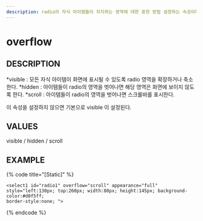 ```yaml
---
description: radio의 자식 아이템들이 차지하는 영역에 대한 표현 방법 설정하는 속성이다.    
---
```


#   overflow                       

## DESCRIPTION

*visible : 모든 자식 아이템이 화면에 표시될 수 있도록 radio 영역을 확장하거나 축소한다.
*hidden : 아이템들이 radio의 영역을 벗어나면 해당 영역은 화면에 보이지 않도록 한다.
*scroll : 아이템들이 radio의 영역을 벗어나면 스크롤바를 표시한다.

이 속성을 설정하지 않으면 기본으로 visible 이 설정된다. 

## VALUES

visible / hidden / scroll  

## EXAMPLE

{% code title="\[Static\]" %}
```markup
<select1 id="radio1" overflow="scroll" appearance="full" 
style="left:130px; top:260px; width:80px; height:145px; background-color:#d0f5ff; 
border-style:none; ">   
```
{% endcode %}